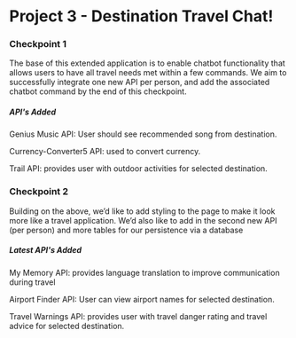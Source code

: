 <h1>Project 3 - Destination Travel Chat!</h1>
<h3>Checkpoint 1</h3>
<p>The base of this extended application is to enable chatbot functionality that allows users to have all travel needs met within a few commands. We aim to successfully integrate one new API per person, and add the associated chatbot command by the end of this checkpoint.<br>
<h5>API's Added</h5>
<p>Genius Music API: User should see recommended song from destination.<br>
<p>Currency-Converter5 API: used to convert currency. <br>
<p>Trail API: provides user with outdoor activities for selected destination.<br>
  
<h3>Checkpoint 2</h3>
<p>Building on the above, we’d like to add styling to the page to make it look more like a travel application. We’d also like to add in the second new API (per person) and more tables for our persistence via a database<br>
<h5>Latest API's Added</h5>
<p>My Memory API: provides language translation to improve communication during travel<br>
<p>Airport Finder API: User can view airport names for selected destination. <br>
<p>Travel Warnings API: provides user with travel danger rating and travel advice for selected destination.<br>
